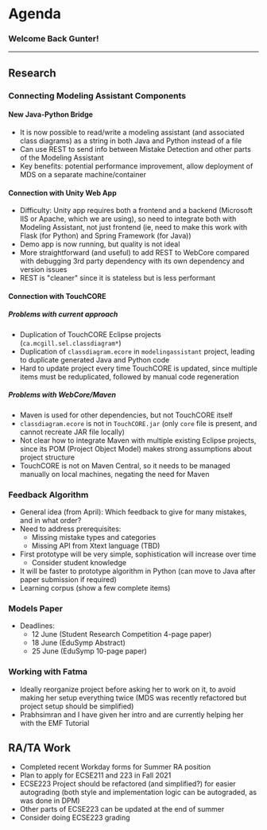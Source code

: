 # Agenda

### Welcome Back Gunter!

___

## Research

### Connecting Modeling Assistant Components

#### New Java-Python Bridge

* It is now possible to read/write a modeling assistant (and associated 
class diagrams) as a string in both Java and Python instead of a file
* Can use REST to send info between Mistake Detection and other parts of
the Modeling Assistant
* Key benefits: potential performance improvement, allow deployment of MDS on a separate machine/container

#### Connection with Unity Web App

* Difficulty: Unity app requires both a frontend and a backend (Microsoft 
IIS or Apache, which we are using), so need to integrate both with Modeling
Assistant, not just frontend (ie, need to make this work with Flask (for
Python) and Spring Framework (for Java))
* Demo app is now running, but quality is not ideal
* More straightforward (and useful) to add REST to WebCore compared with 
debugging 3rd party dependency with its own dependency and version issues
* REST is "cleaner" since it is stateless but is less performant

#### Connection with TouchCORE

##### Problems with current approach

* Duplication of TouchCORE Eclipse projects (`ca.mcgill.sel.classdiagram*`)
* Duplication of `classdiagram.ecore` in `modelingassistant` project, leading to duplicate generated Java and Python code
* Hard to update project every time TouchCORE is updated, since multiple
items must be reduplicated, followed by manual code regeneration

##### Problems with WebCore/Maven

* Maven is used for other dependencies, but not TouchCORE itself
* `classdiagram.ecore` is not in `TouchCORE.jar` (only `core` file is present, and cannot recreate JAR file locally)
* Not clear how to integrate Maven with multiple existing Eclipse 
projects, since its POM (Project Object Model) makes strong assumptions 
about project structure
* TouchCORE is not on Maven Central, so it needs to be managed manually
on local machines, negating the need for Maven

### Feedback Algorithm

* General idea (from April): Which feedback to give for many mistakes, and 
in what order?
* Need to address prerequisites:
  * Missing mistake types and categories
  * Missing API from Xtext language (TBD)
* First prototype will be very simple, sophistication will increase over 
time
  * Consider student knowledge 
* It will be faster to prototype algorithm in Python (can move to Java 
after paper submission if required)
* Learning corpus (show a few complete items)

### Models Paper

* Deadlines:
  * 12 June (Student Research Competition 4-page paper)
  * 18 June (EduSymp Abstract)
  * 25 June (EduSymp 10-page paper)

### Working with Fatma

* Ideally reorganize project before asking her to work on it, to avoid
making her setup everything twice (MDS was recently refactored but project
setup should be simplified)
* Prabhsimran and I have given her intro and are currently helping her with
the EMF Tutorial

## RA/TA Work

* Completed recent Workday forms for Summer RA position
* Plan to apply for ECSE211 and 223 in Fall 2021
* ECSE223 Project should be refactored (and simplified?) for easier 
autograding (both style and implementation logic can be autograded, as was 
done in DPM)
* Other parts of ECSE223 can be updated at the end of summer
* Consider doing ECSE223 grading
